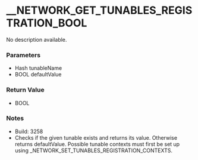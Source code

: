 # __NETWORK_GET_TUNABLES_REGISTRATION_BOOL

No description available.

### Parameters
* Hash tunableName
* BOOL defaultValue

### Return Value
* BOOL

### Notes
* Build: 3258
* Checks if the given tunable exists and returns its value. Otherwise returns defaultValue.
Possible tunable contexts must first be set up using _NETWORK_SET_TUNABLES_REGISTRATION_CONTEXTS.

